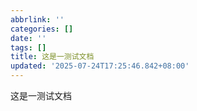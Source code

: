 ```yaml
---
abbrlink: ''
categories: []
date: ''
tags: []
title: 这是一测试文档
updated: '2025-07-24T17:25:46.842+08:00'
---
```

这是一测试文档
